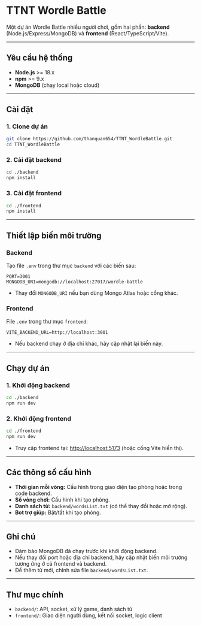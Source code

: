 # TTNT Wordle Battle

Một dự án Wordle Battle nhiều người chơi, gồm hai phần: **backend** (Node.js/Express/MongoDB) và **frontend** (React/TypeScript/Vite).

---

## Yêu cầu hệ thống

-   **Node.js** >= 18.x
-   **npm** >= 9.x
-   **MongoDB** (chạy local hoặc cloud)

---

## Cài đặt

### 1. Clone dự án

```bash
git clone https://github.com/thanquan654/TTNT_WordleBattle.git
cd TTNT_WordleBattle
```

### 2. Cài đặt backend

```bash
cd ./backend
npm install
```

### 3. Cài đặt frontend

```bash
cd ./frontend
npm install
```

---

## Thiết lập biến môi trường

### Backend

Tạo file `.env` trong thư mục `backend` với các biến sau:

```env
PORT=3001
MONGODB_URI=mongodb://localhost:27017/wordle-battle
```

-   Thay đổi `MONGODB_URI` nếu bạn dùng Mongo Atlas hoặc cổng khác.

### Frontend

File `.env` trong thư mục `frontend`:

```env
VITE_BACKEND_URL=http://localhost:3001
```

-   Nếu backend chạy ở địa chỉ khác, hãy cập nhật lại biến này.

---

## Chạy dự án

### 1. Khởi động backend

```bash
cd ./backend
npm run dev
```

### 2. Khởi động frontend

```bash
cd ./frontend
npm run dev
```

-   Truy cập frontend tại: [http://localhost:5173](http://localhost:5173) (hoặc cổng Vite hiển thị).

---

## Các thông số cấu hình

-   **Thời gian mỗi vòng:** Cấu hình trong giao diện tạo phòng hoặc trong code backend.
-   **Số vòng chơi:** Cấu hình khi tạo phòng.
-   **Danh sách từ:** `backend/wordsList.txt` (có thể thay đổi hoặc mở rộng).
-   **Bot trợ giúp:** Bật/tắt khi tạo phòng.

---

## Ghi chú

-   Đảm bảo MongoDB đã chạy trước khi khởi động backend.
-   Nếu thay đổi port hoặc địa chỉ backend, hãy cập nhật biến môi trường tương ứng ở cả frontend và backend.
-   Để thêm từ mới, chỉnh sửa file `backend/wordsList.txt`.

---

## Thư mục chính

-   `backend/`: API, socket, xử lý game, danh sách từ
-   `frontend/`: Giao diện người dùng, kết nối socket, logic client
